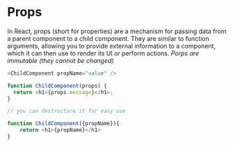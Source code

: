 # Props
In React, props (short for properties) are a mechanism for passing data from a parent component to a child component. They are similar to function arguments, allowing you to provide external information to a component, which it can then use to render its UI or perform actions.
*Porps are immutable (they cannot be changed)*

```javascript
<ChildComponent propName="value" />

function ChildComponent(props) {
  return <h1>{props.message}</h1>;
}

// you can destructure it for easy use

function ChildComponent({propName}){
    return <h1>{propName}</h1>
}
```

